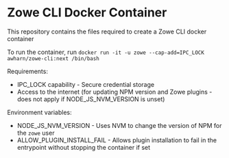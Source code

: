 # Zowe CLI Docker Container

This repository contains the files required to create a Zowe CLI docker container

To run the container, run `docker run -it -u zowe --cap-add=IPC_LOCK awharn/zowe-cli:next /bin/bash`

Requirements:

- IPC_LOCK capability - Secure credential storage
- Access to the internet (for updating NPM version and Zowe plugins - does not apply if NODE_JS_NVM_VERSION is unset)

Environment variables:

- NODE_JS_NVM_VERSION - Uses NVM to change the version of NPM for the `zowe` user
- ALLOW_PLUGIN_INSTALL_FAIL - Allows plugin installation to fail in the entrypoint without stopping the container if set
